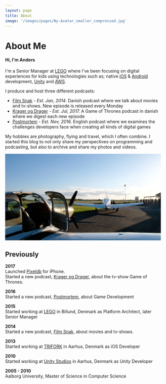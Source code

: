 ```yaml
---
layout: page
title: About
image: '/images/pages/Ny-Avatar_smaller_compressed.jpg'
---
```


# About Me
#### Hi, I'm Anders
I'm a Senior Manager at [LEGO](https://lego.com) where I've been focusing on digital experiences for kids using technologies such as; native [iOS](http://developer.apple.com) & [Android](https://developers.google.com) development, [Unity](http://unity3d.com) and [AWS](https://aws.amazon.com).

I produce and host three different podcasts:
* [Film Snak](http://filmsnak.dk) *- Est. Jan, 2014.* Danish podcast where we talk about movies and tv-shows. New episode is released every Monday
* [Krager og Drager](http://kragerogdrager.dk) *- Est. Jul, 2017.* A Game of Thrones podcast in danish where we digest each new episode
* [Postmortem](http://postmortem.fm) *- Est. Nov, 2016.* English podcast where we examines the challenges developers face when creating all kinds of digital games

My hobbies are photography, flying and travel, which I often combine. I started this blog to not only share my perspectives on programming and podcasting, but also to archive and share my photos and videos.

![about](/images/pages/about_temp.jpg)
<br />
## Previously
**2017**   
Launched [Pixeldb](https://itunes.apple.com/us/app/pixeldb-video-game-releases-videos-wiki/id1167943717?mt=8&at=1010luhA) for iPhone.   
Started a new podcast, [Krager og Drager](http://kragerogdrager.dk), about the tv-show Game of Thrones.

**2016**   
Started a new podcast, [Postmortem](http://www.postmortem.fm), about Game Development

**2015**   
Started working at [LEGO](https://lego.com) in Billund, Denmark as Platform Architect, later Senior Manager

**2014**   
Started a new podcast, [Film Snak](http://filmsnak.dk), about movies and tv-shows.

**2013**   
Started working at [TRIFORK](http://trifork.com) in Aarhus, Denmark as iOS Developer

**2010**   
Started working at [Unity Studios](http://unity-studios.com) in Aarhus, Denmark as Unity Developer

**2005 - 2010**   
Aalborg University, Master of Science in Computer Science